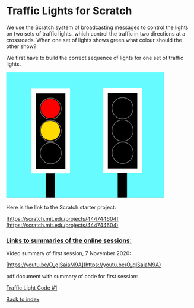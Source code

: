 # Traffic Lights for Scratch

We use the Scratch system of broadcasting messages to control the lights on two sets of traffic lights, which control the traffic in two directions at a crossroads. When one set of lights shows green what colour should the other show?

We first have to build the correct sequence of lights for one set of traffic lights.

![alt text](traffic_lights.png "Traffic Lights starter")

Here is the link to the Scratch starter project:

[https://scratch.mit.edu/projects/444744604](https://scratch.mit.edu/projects/444744604)

### <ins>Links to summaries of the online sessions:</ins>

Video summary of first session, 7 November 2020:

[https://youtu.be/O_gISaiaM9A](https://youtu.be/O_gISaiaM9A)

pdf document with summary of code for first session:

[Traffic Light Code #1](CodeClub_Scratch_Traffic_Light_Code_#1.pdf)


[Back to index](README.md)
